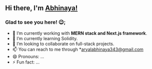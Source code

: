## Hi there, I'm [Abhinaya!](https://www.abhinayaaryal.com)

### Glad to see you here! 😉;

- 🔭 I’m currently working with **MERN stack and Next.js framework**.
- 🌱 I’m currently learning Solidity.
- 👯 I’m looking to collaborate on full-stack projects.
- 📫 You can reach to me through *[aryalabhinaya343@gmail.com](mailto:aryalabhinaya343@gmail.com) 
- 😄 Pronouns: ...
- ⚡ Fun fact: ...

